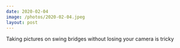 ```yaml
---
date: 2020-02-04
image: /photos/2020-02-04.jpeg
layout: post
---
```


Taking pictures on swing bridges without losing your camera is tricky
